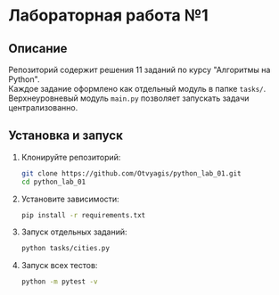 # Лабораторная работа №1

## Описание
Репозиторий содержит решения 11 заданий по курсу "Алгоритмы на Python".  
Каждое задание оформлено как отдельный модуль в папке `tasks/`.  
Верхнеуровневый модуль `main.py` позволяет запускать задачи централизованно.  

## Установка и запуск
1. Клонируйте репозиторий:
    ```bash
    git clone https://github.com/Otvyagis/python_lab_01.git
    cd python_lab_01

2. Установите зависимости:
    ```bash
    pip install -r requirements.txt

3. Запуск отдельных заданий:
    ```bash
    python tasks/cities.py

4. Запуск всех тестов:
    ```bash
    python -m pytest -v